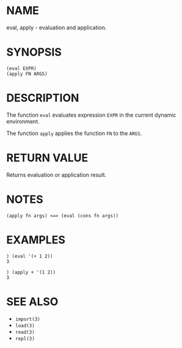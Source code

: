 # NAME
eval, apply - evaluation and application.

# SYNOPSIS

    (eval EXPR)
    (apply FN ARGS)

# DESCRIPTION
The function `eval` evaluates expression `EXPR` in the current dynamic environment.

The function `apply` applies the function `FN` to the `ARGS`.

# RETURN VALUE
Returns evaluation or application result.

# NOTES

    (apply fn args) <=> (eval (cons fn args))

# EXAMPLES

    ) (eval '(+ 1 2))
    3
    
    ) (apply + '(1 2))
    3

# SEE ALSO
- `import(3)`
- `load(3)`
- `read(3)`
- `repl(3)`
